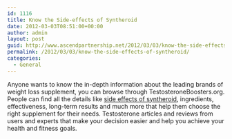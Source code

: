 ```yaml
---
id: 1116
title: Know the Side-effects of Syntheroid
date: 2012-03-03T08:51:00+00:00
author: admin
layout: post
guid: http://www.ascendpartnership.net/2012/03/03/know-the-side-effects-of-syntheroid/
permalink: /2012/03/03/know-the-side-effects-of-syntheroid/
categories:
  - General
---
```

Anyone wants to know the in-depth information about the leading brands of weight loss supplement, you can browse through TestosteroneBoosters.org. People can find all the details like [side effects of syntheroid](http://www.testosteroneboosters.org/syntheroid/), ingredients, effectiveness, long-term results and much more that help them choose the right supplement for their needs. Testosterone articles and reviews from users and experts that make your decision easier and help you achieve your health and fitness goals.